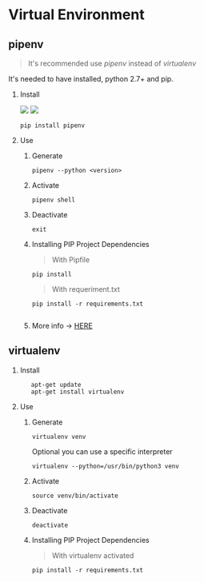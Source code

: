 # Virtual Environment

## pipenv

> It's recommended use _pipenv_ instead of _virtualenv_

It's needed to have installed, python 2.7+ and pip.

1. Install

   ![](https://img.shields.io/badge/python-2.7|>=3.5-informational)
   ![](https://img.shields.io/badge/pip-20.0-informational)

   ```
   pip install pipenv
   ```

1. Use

   1. Generate

      ```
      pipenv --python <version>
      ```

   1. Activate

      ```
      pipenv shell
      ```

   1. Deactivate

      ```
      exit
      ```

   1. Installing PIP Project Dependencies

      > With Pipfile

      ```
      pip install
      ```

      > With requeriment.txt

      ```
      pip install -r requirements.txt
      ```

      ```

      ```

   1. More info -> [HERE](https://github.com/pypa/pipenv)

## virtualenv

1. Install

   ```
      apt-get update
      apt-get install virtualenv
   ```

1. Use

   1. Generate

      ```
      virtualenv venv
      ```

      Optional you can use a specific interpreter

      ```
      virtualenv --python=/usr/bin/python3 venv
      ```

   1. Activate

      ```
      source venv/bin/activate
      ```

   1. Deactivate

      ```
      deactivate
      ```

   1. Installing PIP Project Dependencies

      > With virtualenv activated

      ```
      pip install -r requirements.txt
      ```
